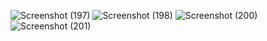 
![Screenshot (197)](https://user-images.githubusercontent.com/83963142/123739340-1b692f80-d8c4-11eb-8734-49cb82e38587.png)
![Screenshot (198)](https://user-images.githubusercontent.com/83963142/123739351-20c67a00-d8c4-11eb-8fc3-cfcc771e0609.png)
![Screenshot (200)](https://user-images.githubusercontent.com/83963142/123739356-245a0100-d8c4-11eb-9f79-0a0ff2479e09.png)
![Screenshot (201)](https://user-images.githubusercontent.com/83963142/123739362-27ed8800-d8c4-11eb-98f8-d54fe1c1aa33.png)


